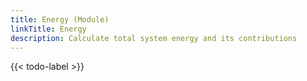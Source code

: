 ```yaml
---
title: Energy (Module)
linkTitle: Energy
description: Calculate total system energy and its contributions
---
```


{{< todo-label >}}
